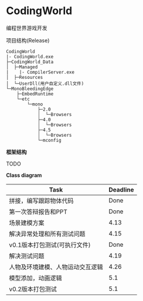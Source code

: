 # CodingWorld
编程世界游戏开发

项目结构(Release)

```
CodingWorld
|- CodingWorld.exe
├─CodingWorld_Data
│  ├─Managed
|    |- CompilerServer.exe
│  ├─Resources
│  └─UserDll(用户自定义.dll文件)
└─MonoBleedingEdge
    ├─EmbedRuntime
    └─etc
        └─mono
            ├─2.0
            │  └─Browsers
            ├─4.0
            │  └─Browsers
            ├─4.5
            │  └─Browsers
            └─mconfig
```



**框架结构**

TODO



**Class diagram**





| Task                             | Deadline |
| -------------------------------- | -------- |
| 拼接，编写跟踪物体代码           | Done     |
| 第一次答辩报告和PPT              | Done     |
| 场景建模方案                     | 4.13     |
| 解决异常处理和所有测试问题       | 4.15     |
| v0.1版本打包测试(可执行文件)     | Done     |
| 解决测试问题                     | 4.19     |
| 人物及环境建模、人物运动交互逻辑 | 4.26     |
| 模型添加，动画逻辑               | 5.1      |
| v0.2版本打包测试                 | 5.1      |

